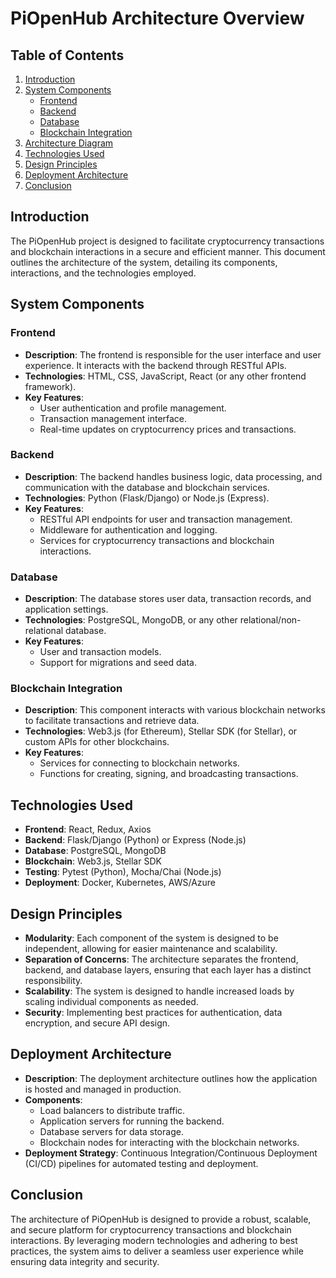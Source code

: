 # PiOpenHub Architecture Overview

## Table of Contents
1. [Introduction](#introduction)
2. [System Components](#system-components)
   - [Frontend](#frontend)
   - [Backend](#backend)
   - [Database](#database)
   - [Blockchain Integration](#blockchain-integration)
3. [Architecture Diagram](#architecture-diagram)
4. [Technologies Used](#technologies-used)
5. [Design Principles](#design-principles)
6. [Deployment Architecture](#deployment-architecture)
7. [Conclusion](#conclusion)

## Introduction
The PiOpenHub project is designed to facilitate cryptocurrency transactions and blockchain interactions in a secure and efficient manner. This document outlines the architecture of the system, detailing its components, interactions, and the technologies employed.

## System Components

### Frontend
- **Description**: The frontend is responsible for the user interface and user experience. It interacts with the backend through RESTful APIs.
- **Technologies**: HTML, CSS, JavaScript, React (or any other frontend framework).
- **Key Features**:
  - User authentication and profile management.
  - Transaction management interface.
  - Real-time updates on cryptocurrency prices and transactions.

### Backend
- **Description**: The backend handles business logic, data processing, and communication with the database and blockchain services.
- **Technologies**: Python (Flask/Django) or Node.js (Express).
- **Key Features**:
  - RESTful API endpoints for user and transaction management.
  - Middleware for authentication and logging.
  - Services for cryptocurrency transactions and blockchain interactions.

### Database
- **Description**: The database stores user data, transaction records, and application settings.
- **Technologies**: PostgreSQL, MongoDB, or any other relational/non-relational database.
- **Key Features**:
  - User and transaction models.
  - Support for migrations and seed data.

### Blockchain Integration
- **Description**: This component interacts with various blockchain networks to facilitate transactions and retrieve data.
- **Technologies**: Web3.js (for Ethereum), Stellar SDK (for Stellar), or custom APIs for other blockchains.
- **Key Features**:
  - Services for connecting to blockchain networks.
  - Functions for creating, signing, and broadcasting transactions.

## Technologies Used
- **Frontend**: React, Redux, Axios
- **Backend**: Flask/Django (Python) or Express (Node.js)
- **Database**: PostgreSQL, MongoDB
- **Blockchain**: Web3.js, Stellar SDK
- **Testing**: Pytest (Python), Mocha/Chai (Node.js)
- **Deployment**: Docker, Kubernetes, AWS/Azure

## Design Principles
- **Modularity**: Each component of the system is designed to be independent, allowing for easier maintenance and scalability.
- **Separation of Concerns**: The architecture separates the frontend, backend, and database layers, ensuring that each layer has a distinct responsibility.
- **Scalability**: The system is designed to handle increased loads by scaling individual components as needed.
- **Security**: Implementing best practices for authentication, data encryption, and secure API design.

## Deployment Architecture
- **Description**: The deployment architecture outlines how the application is hosted and managed in production.
- **Components**:
  - Load balancers to distribute traffic.
  - Application servers for running the backend.
  - Database servers for data storage.
  - Blockchain nodes for interacting with the blockchain networks.
- **Deployment Strategy**: Continuous Integration/Continuous Deployment (CI/CD) pipelines for automated testing and deployment.

## Conclusion
The architecture of PiOpenHub is designed to provide a robust, scalable, and secure platform for cryptocurrency transactions and blockchain interactions. By leveraging modern technologies and adhering to best practices, the system aims to deliver a seamless user experience while ensuring data integrity and security.
